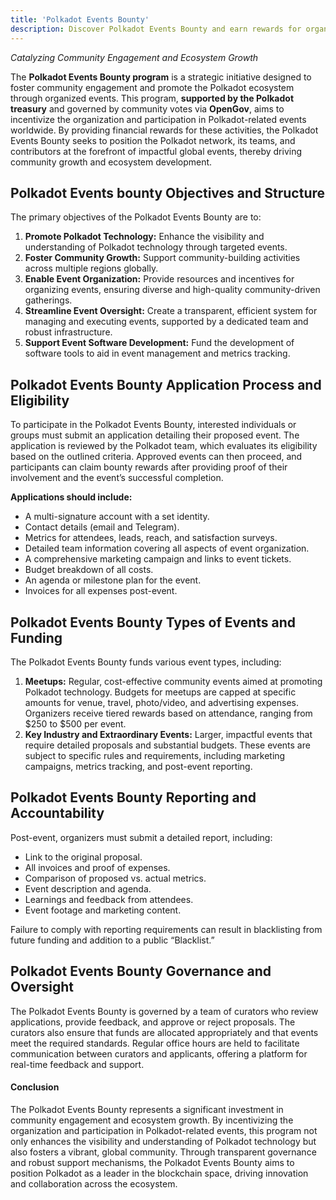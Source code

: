 ```yaml
---
title: 'Polkadot Events Bounty'
description: Discover Polkadot Events Bounty and earn rewards for organizing or attending events that promote the Polkadot ecosystem.
---
```


*Catalyzing Community Engagement and Ecosystem Growth*

The **Polkadot Events Bounty program** is a strategic initiative designed to foster community engagement and promote the Polkadot ecosystem through organized events. This program, **supported by the Polkadot treasury** and governed by community votes via **OpenGov**, aims to incentivize the organization and participation in Polkadot-related events worldwide. By providing financial rewards for these activities, the Polkadot Events Bounty seeks to position the Polkadot network, its teams, and contributors at the forefront of impactful global events, thereby driving community growth and ecosystem development.

Polkadot Events bounty Objectives and Structure
-----------------------------------------------

The primary objectives of the Polkadot Events Bounty are to:

1. **Promote Polkadot Technology:** Enhance the visibility and understanding of Polkadot technology through targeted events.
2. **Foster Community Growth:** Support community-building activities across multiple regions globally.
3. **Enable Event Organization:** Provide resources and incentives for organizing events, ensuring diverse and high-quality community-driven gatherings.
4. **Streamline Event Oversight:** Create a transparent, efficient system for managing and executing events, supported by a dedicated team and robust infrastructure.
5. **Support Event Software Development:** Fund the development of software tools to aid in event management and metrics tracking.

Polkadot Events Bounty Application Process and Eligibility
----------------------------------------------------------

To participate in the Polkadot Events Bounty, interested individuals or groups must submit an application detailing their proposed event. The application is reviewed by the Polkadot team, which evaluates its eligibility based on the outlined criteria. Approved events can then proceed, and participants can claim bounty rewards after providing proof of their involvement and the event’s successful completion.

**Applications should include:**

- A multi-signature account with a set identity.
- Contact details (email and Telegram).
- Metrics for attendees, leads, reach, and satisfaction surveys.
- Detailed team information covering all aspects of event organization.
- A comprehensive marketing campaign and links to event tickets.
- Budget breakdown of all costs.
- An agenda or milestone plan for the event.
- Invoices for all expenses post-event.

Polkadot Events Bounty Types of Events and Funding
--------------------------------------------------

The Polkadot Events Bounty funds various event types, including:

1. **Meetups:** Regular, cost-effective community events aimed at promoting Polkadot technology. Budgets for meetups are capped at specific amounts for venue, travel, photo/video, and advertising expenses. Organizers receive tiered rewards based on attendance, ranging from $250 to $500 per event.
2. **Key Industry and Extraordinary Events:** Larger, impactful events that require detailed proposals and substantial budgets. These events are subject to specific rules and requirements, including marketing campaigns, metrics tracking, and post-event reporting.

Polkadot Events Bounty Reporting and Accountability
---------------------------------------------------

Post-event, organizers must submit a detailed report, including:

- Link to the original proposal.
- All invoices and proof of expenses.
- Comparison of proposed vs. actual metrics.
- Event description and agenda.
- Learnings and feedback from attendees.
- Event footage and marketing content.

Failure to comply with reporting requirements can result in blacklisting from future funding and addition to a public “Blacklist.”

Polkadot Events Bounty Governance and Oversight
-----------------------------------------------

The Polkadot Events Bounty is governed by a team of curators who review applications, provide feedback, and approve or reject proposals. The curators also ensure that funds are allocated appropriately and that events meet the required standards. Regular office hours are held to facilitate communication between curators and applicants, offering a platform for real-time feedback and support.

#### Conclusion

The Polkadot Events Bounty represents a significant investment in community engagement and ecosystem growth. By incentivizing the organization and participation in Polkadot-related events, this program not only enhances the visibility and understanding of Polkadot technology but also fosters a vibrant, global community. Through transparent governance and robust support mechanisms, the Polkadot Events Bounty aims to position Polkadot as a leader in the blockchain space, driving innovation and collaboration across the ecosystem.
